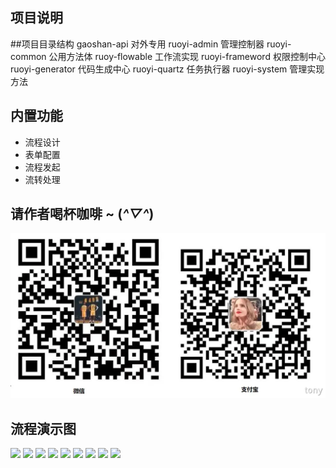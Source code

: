 ## 项目说明

##项目目录结构
gaoshan-api 对外专用
ruoyi-admin 管理控制器
ruoyi-common 公用方法体
ruoy-flowable 工作流实现
ruoyi-frameword 权限控制中心
ruoyi-generator 代码生成中心
ruoyi-quartz 任务执行器
ruoyi-system 管理实现方法
## 内置功能
* 流程设计
* 表单配置
* 流程发起
* 流转处理
## 请作者喝杯咖啡 ~ (*^▽^*)

![img.png](img.png)

## 流程演示图

<img src="https://images.gitee.com/uploads/images/2022/0422/180426_04bd32d8_2042292.png"/>
<img src="https://images.gitee.com/uploads/images/2022/0422/180458_bdb091eb_2042292.png"/>
<img src="https://images.gitee.com/uploads/images/2022/0422/180008_90859a48_2042292.png"/>
<img src="https://images.gitee.com/uploads/images/2022/0422/180040_cbfd08db_2042292.png"/>
<img src="https://images.gitee.com/uploads/images/2022/0422/180059_b43a6ebe_2042292.png"/>
<img src="https://images.gitee.com/uploads/images/2022/0422/180232_f940c940_2042292.png"/>
<img src="https://images.gitee.com/uploads/images/2022/0422/182121_31ed0d5a_2042292.png"/>
<img src="https://images.gitee.com/uploads/images/2022/0422/180315_122eb523_2042292.png"/>
<img src="https://images.gitee.com/uploads/images/2022/0422/180200_6092c5e2_2042292.png"/>


